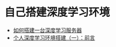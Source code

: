 # 自己搭建深度学习环境

- [如何搭建一台深度学习服务器](http://blog.csdn.net/jbddygb/article/details/53333800)
- [个人深度学习环境搭建（一）：前言](http://www.jianshu.com/p/e50e9a5c2f2b)